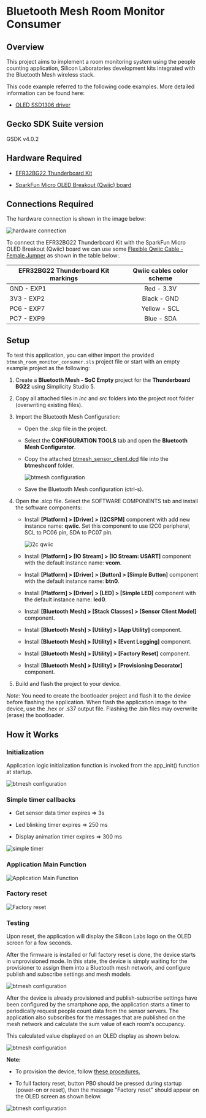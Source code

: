 # Bluetooth Mesh Room Monitor Consumer #

## Overview ##

This project aims to implement a room monitoring system using the people counting application, Silicon Laboratories development kits integrated with the Bluetooth Mesh wireless stack.

This code example referred to the following code examples. More detailed information can be found here:

- [OLED SSD1306 driver](https://github.com/SiliconLabs/platform_hardware_drivers/tree/master/oled_ssd1306_i2c)

## Gecko SDK Suite version ##

GSDK v4.0.2

## Hardware Required ##

- [EFR32BG22 Thunderboard Kit](https://www.silabs.com/development-tools/thunderboard/thunderboard-bg22-kit)

- [SparkFun Micro OLED Breakout (Qwiic) board](https://www.sparkfun.com/products/14532)

## Connections Required ##

The hardware connection is shown in the image below:

![hardware connection](images/hardware_connection.png)

To connect the EFR32BG22 Thunderboard Kit with the SparkFun Micro OLED Breakout (Qwiic) board we can use some [Flexible Qwiic Cable - Female Jumper](https://www.sparkfun.com/products/17261) as shown in the table below:.

| EFR32BG22 Thunderboard Kit markings |  Qwiic cables color scheme  |
|-------------------------------------|:---------------------------:|
| GND - EXP1                          |  Red - 3.3V                 |
| 3V3 - EXP2                          |  Black - GND                |
| PC6 - EXP7                          |  Yellow - SCL               |
| PC7 - EXP9                          |  Blue - SDA                 |

## Setup ##

To test this application, you can either import the provided `btmesh_room_monitor_consumer.sls` project file or start with an empty example project as the following:

1. Create a **Bluetooth Mesh - SoC Empty** project for the **Thunderboard BG22** using Simplicity Studio 5.

2. Copy all attached files in *inc* and *src* folders into the project root folder (overwriting existing files).

3. Import the Bluetooth Mesh Configuration:

   - Open the .slcp file in the project.

   - Select the **CONFIGURATION TOOLS** tab and open the **Bluetooth Mesh Configurator**.

   - Copy the attached [btmesh_sensor_client.dcd](config/btmesh_sensor_client.dcd) file into the **btmeshconf** folder.

     ![btmesh configuration](images/btmeshconf.png)

   - Save the Bluetooth Mesh configuration (ctrl-s).

4. Open the .slcp file. Select the SOFTWARE COMPONENTS tab and install the software components:

    - Install **[Platform] > [Driver] > [I2CSPM]** component with add new instance name: **qwiic**. Set this component to use I2C0 peripheral, SCL to PC06 pin, SDA to PC07 pin.

        ![i2c qwiic](images/i2c_qwiic.png)

    - Install **[Platform] > [IO Stream] > [IO Stream: USART]** component with the default instance name: **vcom**.

    - Install **[Platform] > [Driver] > [Button] > [Simple Button]** component with the default instance name: **btn0**.

    - Install **[Platform] > [Driver] > [LED] > [Simple LED]** component with the default instance name: **led0**.

    - Install **[Bluetooth Mesh] > [Stack Classes] > [Sensor Client Model]** component.

    - Install **[Bluetooth Mesh] > [Utility] > [App Utility]** component.

    - Install **[Bluetooth Mesh] > [Utility] > [Event Logging]** component.

    - Install **[Bluetooth Mesh] > [Utility] > [Factory Reset]** component.

    - Install **[Bluetooth Mesh] > [Utility] > [Provisioning Decorator]** component.

5. Build and flash the project to your device.

*Note*: You need to create the bootloader project and flash it to the device before flashing the application. When flash the application image to the device, use the .hex or .s37 output file. Flashing the .bin files may overwrite (erase) the bootloader.

## How it Works ##

### Initialization ###

Application logic initialization function is invoked from the app_init() function at startup.

![btmesh configuration](images/initialize.png)

### Simple timer callbacks ###

- Get sensor data timer expires => 3s

- Led blinking timer expires => 250 ms

- Display animation timer expires => 300 ms

![simple timer](images/simple_timer.png)

### Application Main Function ###

![Application Main Function](images/main.png)

### Factory reset ###

![Factory reset](images/btn0.png)

### Testing ###

Upon reset, the application will display the Silicon Labs logo on the OLED screen for a few seconds.

After the firmware is installed or full factory reset is done, the device starts in unprovisioned mode. In this state, the device is simply waiting for the provisioner to assign them into a Bluetooth mesh network, and configure publish and subscribe settings and mesh models.

![btmesh configuration](images/unprovision_display.gif)

After the device is already provisioned and publish-subscribe settings have been configured by the smartphone app, the application starts a timer to periodically request people count data from the sensor servers. The application also subscribes for the messages that are published on the mesh network and calculate the sum value of each room's occupancy.

This calculated value displayed on an OLED display as shown below.

![btmesh configuration](images/people_count.png)

**Note:**

- To provision the device, follow [these procedures.](../README.md)

- To full factory reset, button PB0 should be pressed during startup (power-on or reset), then the message "Factory reset" should appear on the OLED screen as shown below.

![btmesh configuration](images/factory_reset.png)
